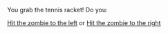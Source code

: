 You grab the tennis racket! Do you:

[Hit the zombie to the left](zombie-left) or [Hit the zombie to the right](zombie-right)
